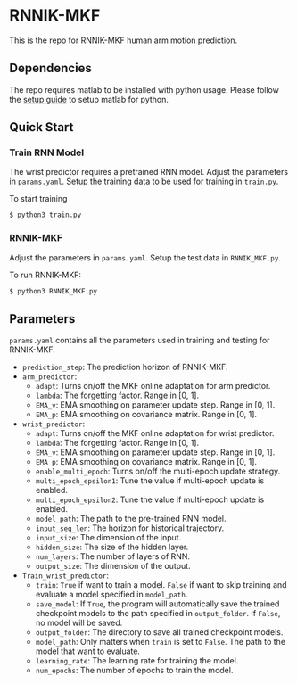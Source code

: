 # RNNIK-MKF
This is the repo for RNNIK-MKF human arm motion prediction.

## Dependencies
The repo requires matlab to be installed with python usage. Please follow the [setup guide](https://www.mathworks.com/help/matlab/matlab_external/install-the-matlab-engine-for-python.html) to setup matlab for python.

## Quick Start
### Train RNN Model
The wrist predictor requires a pretrained RNN model. Adjust the parameters in `params.yaml`. Setup the training data to be used for training in `train.py`.

To start training
```bash
$ python3 train.py
```

### RNNIK-MKF
Adjust the parameters in `params.yaml`. Setup the test data in `RNNIK_MKF.py`.

To run RNNIK-MKF:
```bash
$ python3 RNNIK_MKF.py
```

## Parameters
`params.yaml` contains all the parameters used in training and testing for RNNIK-MKF.

* `prediction_step`: The prediction horizon of RNNIK-MKF.
* `arm_predictor`:
  * `adapt`: Turns on/off the MKF online adaptation for arm predictor.
  * `lambda`: The forgetting factor. Range in [0, 1].
  * `EMA_v`: EMA smoothing on parameter update step. Range in [0, 1].
  * `EMA_p`: EMA smoothing on covariance matrix. Range in [0, 1].
* `wrist_predictor`:
  * `adapt`: Turns on/off the MKF online adaptation for wrist predictor.
  * `lambda`: The forgetting factor. Range in [0, 1].
  * `EMA_v`: EMA smoothing on parameter update step. Range in [0, 1].
  * `EMA_p`: EMA smoothing on covariance matrix. Range in [0, 1].
  * `enable_multi_epoch`: Turns on/off the multi-epoch update strategy.
  * `multi_epoch_epsilon1`: Tune the value if multi-epoch update is enabled.
  * `multi_epoch_epsilon2`: Tune the value if multi-epoch update is enabled.
  * `model_path`: The path to the pre-trained RNN model.
  * `input_seq_len`: The horizon for historical trajectory.
  * `input_size`: The dimension of the input.
  * `hidden_size`: The size of the hidden layer.
  * `num_layers`: The number of layers of RNN.
  * `output_size`: The dimension of the output.
* `Train_wrist_predictor`:
  * `train`: `True` if want to train a model. `False` if want to skip training and evaluate a model specified in `model_path`.
  * `save_model`: If `True`, the program will automatically save the trained checkpoint models to the path specified in `output_folder`. If `False`, no model will be saved.
  * `output_folder`: The directory to save all trained checkpoint models.
  * `model_path`: Only matters when `train` is set to `False`. The path to the model that want to evaluate.
  * `learning_rate`: The learning rate for training the model.
  * `num_epochs`: The number of epochs to train the model.
